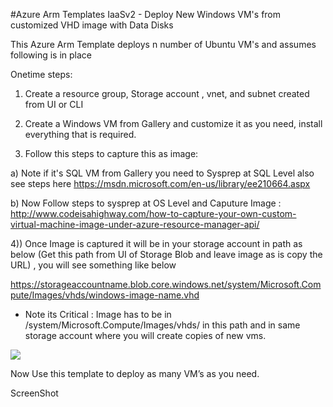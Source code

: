#Azure Arm Templates IaaSv2 - Deploy New Windows VM's from customized VHD image with Data Disks

<Html>
This Azure Arm Template deploys n number of Ubuntu VM's and assumes following is in place

Onetime steps:

1) Create a resource group, Storage account , vnet, and subnet created from UI or CLI

2) Create a Windows VM from Gallery  and customize it as you need, install everything that is required.

3) Follow this steps to capture this as image:

a) Note if it's SQL VM from Gallery you need to Sysprep at SQL Level also see steps here 
  https://msdn.microsoft.com/en-us/library/ee210664.aspx

b) Now Follow steps to sysprep at OS Level and Caputure Image :  http://www.codeisahighway.com/how-to-capture-your-own-custom-virtual-machine-image-under-azure-resource-manager-api/

4)) Once Image is captured it will be in your storage account in path as below (Get this path from UI of Storage Blob and leave image as is copy the URL) , you will see something like below

https://storageaccountname.blob.core.windows.net/system/Microsoft.Compute/Images/vhds/windows-image-name.vhd

* Note its Critical : Image has to be in /system/Microsoft.Compute/Images/vhds/ in this path and in same storage account where you will create copies of new vms.

<a href="https://portal.azure.com/#create/Microsoft.Template/uri/https%3A%2F%2Fraw.githubusercontent.com%2Fsrakesh28%2Fazure-vms-from-vhds%2Fmaster%2Fwindows-vm-vhds%2Fazuredeploy.json" target="_blank">
    <img src="http://azuredeploy.net/deploybutton.png"/>
</a>

Now Use this template to deploy as many VM’s as you need.


ScreenShot
</html>
